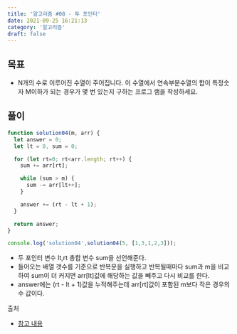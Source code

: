 ```yaml
---
title: '알고리즘 #08 - 투 포인터'
date: 2021-09-25 16:21:13
category: '알고리즘'
draft: false
---
```


## 목표
- N개의 수로 이루어진 수열이 주어집니다.
  이 수열에서 연속부분수열의 합이 특정숫자 M이하가 되는 경우가 몇 번 있는지 구하는 프로그 램을 작성하세요.

## 풀이
```javascript
function solution04(m, arr) {
  let answer = 0;
  let lt = 0, sum = 0;

  for (let rt=0; rt<arr.length; rt++) {
    sum += arr[rt];

    while (sum > m) {
      sum -= arr[lt++];
    }

    answer += (rt - lt + 1);
  }

  return answer;
}

console.log('solution04',solution04(5, [1,3,1,2,3]));
```
- 두 포인터 변수 lt,rt 총합 변수 sum을 선언해준다.
- 들어오는 배열 갯수를 기준으로 반복문을 실행하고 반복될때마다 sum과 m을 비교하여 sum이 더 커지면 arr[lt]값에 해당하는 값을 빼주고 다시 비교를 한다.
- answer에는 (rt - lt + 1)값을 누적해주는데 arr[rt]값이 포함된 m보다 작은 경우의 수 값이다.

출처
- [참고 내용](https://www.inflearn.com/course/%EC%9E%90%EB%B0%94%EC%8A%A4%ED%81%AC%EB%A6%BD%ED%8A%B8-%EC%95%8C%EA%B3%A0%EB%A6%AC%EC%A6%98-%EB%AC%B8%EC%A0%9C%ED%92%80%EC%9D%B4/dashboard)
